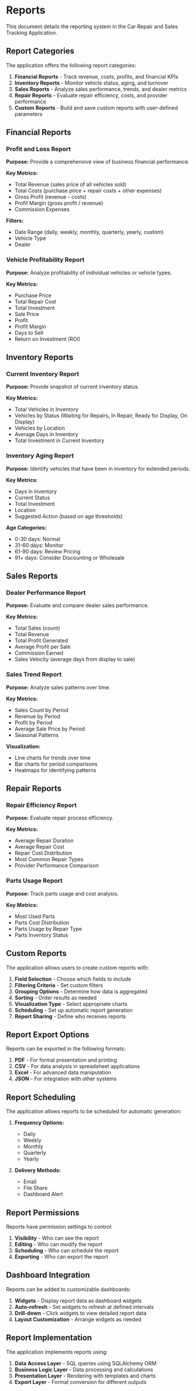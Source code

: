 # Reports

This document details the reporting system in the Car Repair and Sales Tracking Application.

## Report Categories

The application offers the following report categories:

1. **Financial Reports** - Track revenue, costs, profits, and financial KPIs
2. **Inventory Reports** - Monitor vehicle status, aging, and turnover
3. **Sales Reports** - Analyze sales performance, trends, and dealer metrics
4. **Repair Reports** - Evaluate repair efficiency, costs, and provider performance
5. **Custom Reports** - Build and save custom reports with user-defined parameters

## Financial Reports

### Profit and Loss Report

**Purpose:** Provide a comprehensive view of business financial performance.

**Key Metrics:**
- Total Revenue (sales price of all vehicles sold)
- Total Costs (purchase price + repair costs + other expenses)
- Gross Profit (revenue - costs)
- Profit Margin (gross profit / revenue)
- Commission Expenses

**Filters:**
- Date Range (daily, weekly, monthly, quarterly, yearly, custom)
- Vehicle Type
- Dealer

### Vehicle Profitability Report

**Purpose:** Analyze profitability of individual vehicles or vehicle types.

**Key Metrics:**
- Purchase Price
- Total Repair Cost
- Total Investment
- Sale Price
- Profit
- Profit Margin
- Days to Sell
- Return on Investment (ROI)

## Inventory Reports

### Current Inventory Report

**Purpose:** Provide snapshot of current inventory status.

**Key Metrics:**
- Total Vehicles in Inventory
- Vehicles by Status (Waiting for Repairs, In Repair, Ready for Display, On Display)
- Vehicles by Location
- Average Days in Inventory
- Total Investment in Current Inventory

### Inventory Aging Report

**Purpose:** Identify vehicles that have been in inventory for extended periods.

**Key Metrics:**
- Days in Inventory
- Current Status
- Total Investment
- Location
- Suggested Action (based on age thresholds)

**Age Categories:**
- 0-30 days: Normal
- 31-60 days: Monitor
- 61-90 days: Review Pricing
- 91+ days: Consider Discounting or Wholesale

## Sales Reports

### Dealer Performance Report

**Purpose:** Evaluate and compare dealer sales performance.

**Key Metrics:**
- Total Sales (count)
- Total Revenue
- Total Profit Generated
- Average Profit per Sale
- Commission Earned
- Sales Velocity (average days from display to sale)

### Sales Trend Report

**Purpose:** Analyze sales patterns over time.

**Key Metrics:**
- Sales Count by Period
- Revenue by Period
- Profit by Period
- Average Sale Price by Period
- Seasonal Patterns

**Visualization:**
- Line charts for trends over time
- Bar charts for period comparisons
- Heatmaps for identifying patterns

## Repair Reports

### Repair Efficiency Report

**Purpose:** Evaluate repair process efficiency.

**Key Metrics:**
- Average Repair Duration
- Average Repair Cost
- Repair Cost Distribution
- Most Common Repair Types
- Provider Performance Comparison

### Parts Usage Report

**Purpose:** Track parts usage and cost analysis.

**Key Metrics:**
- Most Used Parts
- Parts Cost Distribution
- Parts Usage by Repair Type
- Parts Inventory Status

## Custom Reports

The application allows users to create custom reports with:

1. **Field Selection** - Choose which fields to include
2. **Filtering Criteria** - Set custom filters
3. **Grouping Options** - Determine how data is aggregated
4. **Sorting** - Order results as needed
5. **Visualization Type** - Select appropriate charts
6. **Scheduling** - Set up automatic report generation
7. **Report Sharing** - Define who receives reports

## Report Export Options

Reports can be exported in the following formats:

1. **PDF** - For formal presentation and printing
2. **CSV** - For data analysis in spreadsheet applications
3. **Excel** - For advanced data manipulation
4. **JSON** - For integration with other systems

## Report Scheduling

The application allows reports to be scheduled for automatic generation:

1. **Frequency Options:**
   - Daily
   - Weekly
   - Monthly
   - Quarterly
   - Yearly

2. **Delivery Methods:**
   - Email
   - File Share
   - Dashboard Alert

## Report Permissions

Reports have permission settings to control:

1. **Visibility** - Who can see the report
2. **Editing** - Who can modify the report
3. **Scheduling** - Who can schedule the report
4. **Exporting** - Who can export the report

## Dashboard Integration

Reports can be added to customizable dashboards:

1. **Widgets** - Display report data as dashboard widgets
2. **Auto-refresh** - Set widgets to refresh at defined intervals
3. **Drill-down** - Click widgets to view detailed report data
4. **Layout Customization** - Arrange widgets as needed

## Report Implementation

The application implements reports using:

1. **Data Access Layer** - SQL queries using SQLAlchemy ORM
2. **Business Logic Layer** - Data processing and calculations
3. **Presentation Layer** - Rendering with templates and charts
4. **Export Layer** - Format conversion for different outputs 